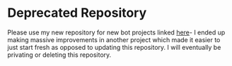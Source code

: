 # Deprecated Repository
Please use my new repository for new bot projects linked [here](https://github.com/jthorp07/discordbottemplate)- I ended up making massive improvements in another project which made it easier to just start fresh as opposed to updating this repository. I will eventually be privating or deleting this repository.
